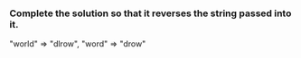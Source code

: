 ### Complete the solution so that it reverses the string passed into it.

"world"  =>  "dlrow",
"word"   =>  "drow"
